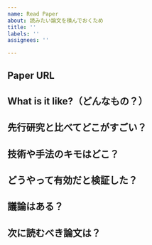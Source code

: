 ```yaml
---
name: Read Paper
about: 読みたい論文を積んでおくため
title: ''
labels: ''
assignees: ''

---
```


## Paper URL

## What is it like?（どんなもの？）

## 先行研究と比べてどこがすごい？

## 技術や手法のキモはどこ？

## どうやって有効だと検証した？

## 議論はある？

## 次に読むべき論文は？
